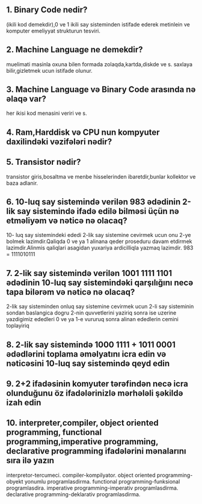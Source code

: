 ## 1. Binary Code nedir?
 (ikili kod demekdir),0 ve 1 ikili say sisteminden istifade ederek metinlein ve komputer emeliyyat strukturun tesviri.
## 2. Machine Language ne demekdir?
muelimati masinla oxuna bilen formada zolaqda,kartda,diskde ve s. saxlaya bilir,gizletmek ucun istifade olunur.
## 3. Machine Language və Binary Code arasında nə əlaqə var?
her ikisi kod menasini veriri ve s.
## 4. Ram,Harddisk və CPU nun kompyuter daxilindəki vəzifələri nədir?

## 5. Transistor nədir?
transistor giris,bosaltma ve menbe hisselerinden ibaretdir,bunlar kollektor ve baza adlanir.
## 6. 10-luq say sistemində verilən 983 ədədinin 2-lik say sistemində ifadə edilə bilməsi üçün nə etməliyəm və nəticə nə olacaq?
10- luq say sistemindeki ededi 2-lik say sistemine cevirmek ucun onu 2-ye bolmek lazimdir.Qaliqda 0 ve ya 1 alinana qeder proseduru davam etdirmek lazimdir.Alinmis qaliqlari asagidan yuxariya ardicilliqla yazmaq lazimdir.   983 = 1111010111
## 7. 2-lik say sistemində verilən 1001 1111 1101 ədədinin 10-luq say sistemindəki qarşılığını necə tapa bilərəm və nəticə nə olacaq?
2-lik say sisteminden onluq say sistemine cevirmek ucun 2-li say sisteminin  sondan baslangica dogru 2-nin quvvetlerini yaziriq sonra ise uzerine yazdigimiz ededleri 0 ve ya 1-e vururuq sonra alinan ededlerin cemini toplayiriq
## 8. 2-lik say sistemində 1000 1111 + 1011 0001 ədədlərini toplama əməlyatını icra edin və nəticəsini 10-luq say sistemində qeyd edin


## 9. 2+2 ifadəsinin komyuter tərəfindən necə icra olunduğunu öz ifadələrinizlə mərhələli şəkildə izah edin

## 10. interpreter,compiler, object oriented programming, functional programming,imperative programming, declarative programming ifadələrini mənalarını sıra ilə yazın
interpretor-tercumeci.
compiler-kompilyator.
object oriented programming-obyekt yonumlu programlasdirma.
functional programming-funksional programlasdira.
imperative programming-imperativ programlasdirma.
declarative programming-deklarativ programlasdirma.